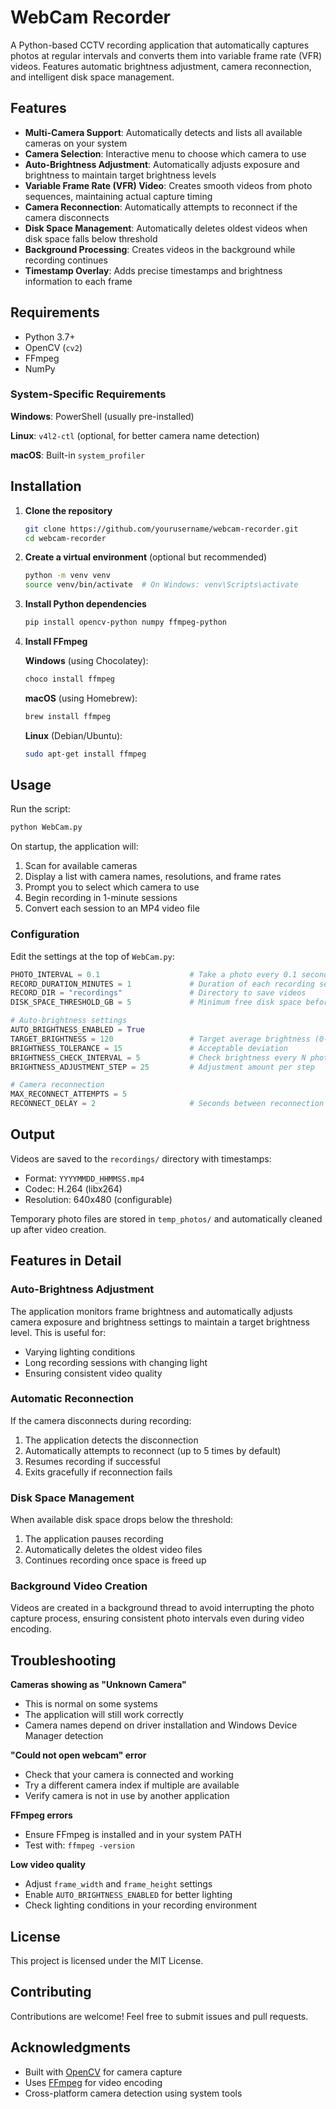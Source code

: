 # WebCam Recorder

A Python-based CCTV recording application that automatically captures photos at regular intervals and converts them into variable frame rate (VFR) videos. Features automatic brightness adjustment, camera reconnection, and intelligent disk space management.

## Features

- **Multi-Camera Support**: Automatically detects and lists all available cameras on your system
- **Camera Selection**: Interactive menu to choose which camera to use
- **Auto-Brightness Adjustment**: Automatically adjusts exposure and brightness to maintain target brightness levels
- **Variable Frame Rate (VFR) Video**: Creates smooth videos from photo sequences, maintaining actual capture timing
- **Camera Reconnection**: Automatically attempts to reconnect if the camera disconnects
- **Disk Space Management**: Automatically deletes oldest videos when disk space falls below threshold
- **Background Processing**: Creates videos in the background while recording continues
- **Timestamp Overlay**: Adds precise timestamps and brightness information to each frame

## Requirements

- Python 3.7+
- OpenCV (`cv2`)
- FFmpeg
- NumPy

### System-Specific Requirements

**Windows**: PowerShell (usually pre-installed)

**Linux**: `v4l2-ctl` (optional, for better camera name detection)

**macOS**: Built-in `system_profiler`

## Installation

1. **Clone the repository**
   ```bash
   git clone https://github.com/yourusername/webcam-recorder.git
   cd webcam-recorder
   ```

2. **Create a virtual environment** (optional but recommended)
   ```bash
   python -m venv venv
   source venv/bin/activate  # On Windows: venv\Scripts\activate
   ```

3. **Install Python dependencies**
   ```bash
   pip install opencv-python numpy ffmpeg-python
   ```

4. **Install FFmpeg**
   
   **Windows** (using Chocolatey):
   ```bash
   choco install ffmpeg
   ```
   
   **macOS** (using Homebrew):
   ```bash
   brew install ffmpeg
   ```
   
   **Linux** (Debian/Ubuntu):
   ```bash
   sudo apt-get install ffmpeg
   ```

## Usage

Run the script:
```bash
python WebCam.py
```

On startup, the application will:
1. Scan for available cameras
2. Display a list with camera names, resolutions, and frame rates
3. Prompt you to select which camera to use
4. Begin recording in 1-minute sessions
5. Convert each session to an MP4 video file

### Configuration

Edit the settings at the top of `WebCam.py`:

```python
PHOTO_INTERVAL = 0.1                    # Take a photo every 0.1 seconds
RECORD_DURATION_MINUTES = 1             # Duration of each recording session
RECORD_DIR = "recordings"               # Directory to save videos
DISK_SPACE_THRESHOLD_GB = 5             # Minimum free disk space before cleanup

# Auto-brightness settings
AUTO_BRIGHTNESS_ENABLED = True
TARGET_BRIGHTNESS = 120                 # Target average brightness (0-255)
BRIGHTNESS_TOLERANCE = 15               # Acceptable deviation
BRIGHTNESS_CHECK_INTERVAL = 5           # Check brightness every N photos
BRIGHTNESS_ADJUSTMENT_STEP = 25         # Adjustment amount per step

# Camera reconnection
MAX_RECONNECT_ATTEMPTS = 5
RECONNECT_DELAY = 2                     # Seconds between reconnection attempts
```

## Output

Videos are saved to the `recordings/` directory with timestamps:
- Format: `YYYYMMDD_HHMMSS.mp4`
- Codec: H.264 (libx264)
- Resolution: 640x480 (configurable)

Temporary photo files are stored in `temp_photos/` and automatically cleaned up after video creation.

## Features in Detail

### Auto-Brightness Adjustment

The application monitors frame brightness and automatically adjusts camera exposure and brightness settings to maintain a target brightness level. This is useful for:
- Varying lighting conditions
- Long recording sessions with changing light
- Ensuring consistent video quality

### Automatic Reconnection

If the camera disconnects during recording:
1. The application detects the disconnection
2. Automatically attempts to reconnect (up to 5 times by default)
3. Resumes recording if successful
4. Exits gracefully if reconnection fails

### Disk Space Management

When available disk space drops below the threshold:
1. The application pauses recording
2. Automatically deletes the oldest video files
3. Continues recording once space is freed up

### Background Video Creation

Videos are created in a background thread to avoid interrupting the photo capture process, ensuring consistent photo intervals even during video encoding.

## Troubleshooting

**Cameras showing as "Unknown Camera"**
- This is normal on some systems
- The application will still work correctly
- Camera names depend on driver installation and Windows Device Manager detection

**"Could not open webcam" error**
- Check that your camera is connected and working
- Try a different camera index if multiple are available
- Verify camera is not in use by another application

**FFmpeg errors**
- Ensure FFmpeg is installed and in your system PATH
- Test with: `ffmpeg -version`

**Low video quality**
- Adjust `frame_width` and `frame_height` settings
- Enable `AUTO_BRIGHTNESS_ENABLED` for better lighting
- Check lighting conditions in your recording environment

## License

This project is licensed under the MIT License.

## Contributing

Contributions are welcome! Feel free to submit issues and pull requests.

## Acknowledgments

- Built with [OpenCV](https://opencv.org/) for camera capture
- Uses [FFmpeg](https://ffmpeg.org/) for video encoding
- Cross-platform camera detection using system tools
